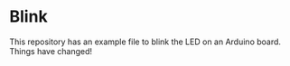# Blink

This repository has an example file to blink the LED on an Arduino board.
Things have changed!
